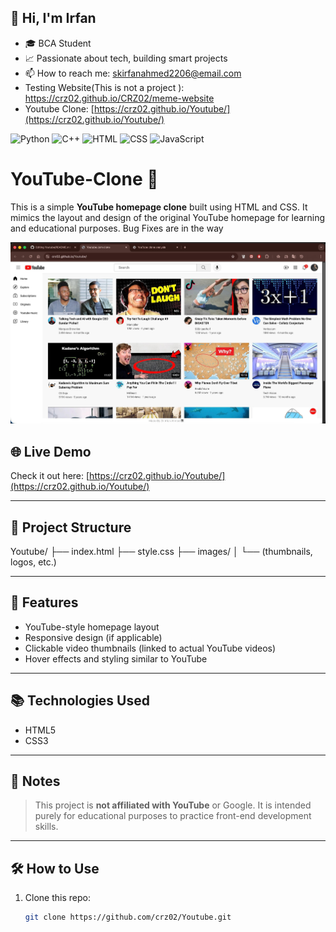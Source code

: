 ## 👋 Hi, I'm Irfan
- 🎓 BCA Student
- 📈 Passionate about tech, building smart projects
- 📫 How to reach me: skirfanahmed2206@email.com
- Testing Website(This is not a project ): https://crz02.github.io/CRZ02/meme-website
- Youtube Clone: [https://crz02.github.io/Youtube/](https://crz02.github.io/Youtube/)

![Python](https://img.shields.io/badge/Python-3670A0?style=for-the-badge&logo=python&logoColor=white)
![C++](https://img.shields.io/badge/C++-00599C?style=for-the-badge&logo=cplusplus&logoColor=white)
![HTML](https://img.shields.io/badge/HTML5-E34F26?style=for-the-badge&logo=html5&logoColor=white)
![CSS](https://img.shields.io/badge/CSS3-1572B6?style=for-the-badge&logo=css3&logoColor=white)
![JavaScript](https://img.shields.io/badge/JavaScript-F7DF1E?style=for-the-badge&logo=javascript&logoColor=black)
# YouTube-Clone 🎥

This is a simple **YouTube homepage clone** built using HTML and CSS. It mimics the layout and design of the original YouTube homepage for learning and educational purposes. Bug Fixes are in the way 

![YouTube Clone Screenshot](ss.jpeg)

## 🌐 Live Demo

Check it out here: [https://crz02.github.io/Youtube/](https://crz02.github.io/Youtube/)

---

## 📁 Project Structure

Youtube/
├── index.html
├── style.css
├── images/
│ └── (thumbnails, logos, etc.)


---

## 🚀 Features

- YouTube-style homepage layout
- Responsive design (if applicable)
- Clickable video thumbnails (linked to actual YouTube videos)
- Hover effects and styling similar to YouTube

---

## 📚 Technologies Used

- HTML5
- CSS3

---

## 📌 Notes

> This project is **not affiliated with YouTube** or Google. It is intended purely for educational purposes to practice front-end development skills.

---


## 🛠️ How to Use

1. Clone this repo:

   ```bash
   git clone https://github.com/crz02/Youtube.git

